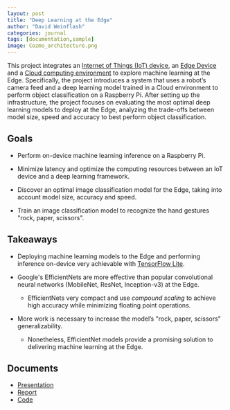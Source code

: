 ```yaml
---
layout: post
title: "Deep Learning at the Edge"
author: "David Weinflash"
categories: journal
tags: [documentation,sample]
image: Cozmo_architecture.png
---
```


This project integrates an [Internet of Things (IoT) device](https://www.digitaldreamlabs.com/pages/meet-cozmo), 
an [Edge Device](https://www.raspberrypi.org/) and a 
[Cloud computing environment](https://colab.research.google.com/notebooks/intro.ipynb#recent=true) 
to explore machine learning at the Edge. Specifically, the project introduces a system that uses a robot’s camera feed and a deep 
learning model trained in a Cloud environment to perform object classification on a Raspberry Pi. After setting up the infrastructure, 
the project focuses on evaluating the most optimal deep learning models to deploy at the Edge, analyzing the trade-offs between model size, 
speed and accuracy to best perform object classification.

## Goals

* Perform on-device machine learning inference on a Raspberry Pi.

* Minimize latency and optimize the computing resources between an IoT device and a deep learning framework.

* Discover an optimal image classification model for the Edge, taking into account model size, accuracy and speed.

* Train an image classification model to recognize the hand gestures "rock, paper, scissors".

## Takeaways

* Deploying machine learning models to the Edge and performing inference on-device very achievable with [TensorFlow Lite](https://www.tensorflow.org/lite).

* Google's EfficientNets are more effective than popular convolutional neural networks (MobileNet, ResNet, Inception-v3) at the Edge.

  * EfficientNets very compact and use _compound scaling_ to achieve high accuracy while minimizing floating point operations.

* More work is necessary to increase the model’s "rock, paper, scissors" generalizability.

  * Nonetheless, EfficientNet models provide a promising solution to delivering machine learning at the Edge.

## Documents

* [Presentation](/assets/pdf/Cozmo_Presentation.pdf)
* [Report](/assets/pdf/Cozmo_Report.pdf)
* [Code](https://github.com/dweinflash)
